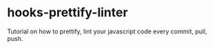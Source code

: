 # hooks-prettify-linter
Tutorial on how to prettify, lint your javascript code every commit, pull, push.
